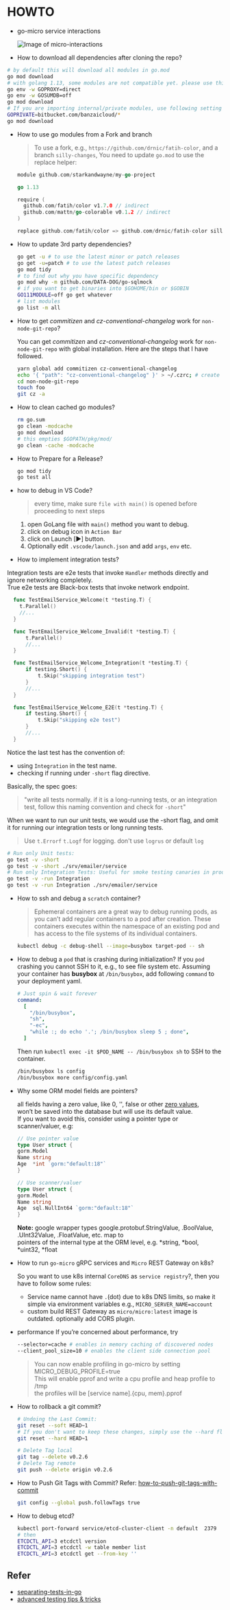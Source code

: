 # HOWTO

- go-micro service interactions

  ![Image of micro-interactions](../images/micro-interactions.png)

- How to download all dependencies after cloning the repo?

```bash
# by default this will download all modules in go.mod
go mod download
# with golang 1.13, some modules are not compatible yet. please use this as temp solution.
go env -w GOPROXY=direct
go env -w GOSUMDB=off
go mod download
# If you are importing internal/private modules, use following setting with `go mod download`
GOPRIVATE=bitbucket.com/banzaicloud/*
go mod download
```

- How to use go modules from a Fork and branch

  > To use a fork, e.g., `https://github.com/drnic/fatih-color`, and a branch `silly-changes`, You need to update `go.mod` to use the replace helper:

  ```go
  module github.com/starkandwayne/my-go-project

  go 1.13

  require (
    github.com/fatih/color v1.7.0 // indirect
    github.com/mattn/go-colorable v0.1.2 // indirect
  )

  replace github.com/fatih/color => github.com/drnic/fatih-color silly-change
  ```

- How to update 3rd party dependencies?

  ```bash
  go get -u # to use the latest minor or patch releases
  go get -u=patch # to use the latest patch releases
  go mod tidy
  # to find out why you have specific dependency
  go mod why -m github.com/DATA-DOG/go-sqlmock
  # if you want to get binaries into $GOHOME/bin or $GOBIN
  GO111MODULE=off go get whatever
  # list modules
  go list -m all
  ```

- How to get _commitizen_ and _cz-conventional-changelog_ work for `non-node-git-repo`?

  You can  get _commitizen_ and _cz-conventional-changelog_ work for `non-node-git-repo` with global installation.
  Here are the steps that I have followed.

  ```bash
  yarn global add commitizen cz-conventional-changelog
  echo '{ "path": "cz-conventional-changelog" }' > ~/.czrc; # create .czrc
  cd non-node-git-repo
  touch foo
  git cz -a
  ```

- How to clean cached go modules?

  ```bash
  rm go.sum
  go clean -modcache
  go mod download
  # this empties $GOPATH/pkg/mod/
  go clean -cache -modcache
  ```

- How to Prepare for a Release?

  ```bash
  go mod tidy
  go test all
  ```

- how to debug in VS Code?

  > every time, make sure `file with main()` is opened before proceeding to next steps

  1. open GoLang file with `main()` method you want to debug.
  2. click on debug icon in `Action Bar`
  3. click on Launch [▶] button.
  4. Optionally edit `.vscode/launch.json` and add `args`, `env` etc.

- How to implement integration tests?

Integration tests are e2e tests that invoke `Handler` methods directly and ignore networking completely.<br/>
True e2e tests are Black-box tests that invoke network endpoint.

```go
  func TestEmailService_Welcome(t *testing.T) {
    t.Parallel()
    //...
  }

  func TestEmailService_Welcome_Invalid(t *testing.T) {
      t.Parallel()
      //...
  }

  func TestEmailService_Welcome_Integration(t *testing.T) {
      if testing.Short() {
          t.Skip("skipping integration test")
      }
      //...
  }

  func TestEmailService_Welcome_E2E(t *testing.T) {
      if testing.Short() {
          t.Skip("skipping e2e test")
      }
      //...
  }
```

Notice the last test has the convention of:

- using `Integration` in the test name.
- checking if running under `-short` flag directive.

Basically, the spec goes:

> "write all tests normally. if it is a long-running tests, or an integration test, follow this naming convention and check for `-short`"

When we want to run our unit tests, we would use the -short flag, and omit it for running our integration tests or long running tests.

> Use `t.Errorf` `t.Logf` for logging. don't use `logrus` or default `log`

```bash
# Run only Unit tests:
go test -v -short
go test -v -short ./srv/emailer/service
# Run only Integration Tests: Useful for smoke testing canaries in production.
go test -v -run Integration
go test -v -run Integration ./srv/emailer/service
```

- How to ssh and debug a `scratch` container?

  > Ephemeral containers are a great way to debug running pods, as you can’t add regular containers to a pod after creation.
  > These containers executes within the namespace of an existing pod and has access to the file systems of its individual containers.

  ```bash
  kubectl debug -c debug-shell --image=busybox target-pod -- sh
  ```

- How to debug a `pod` that is crashing during initialization?
  If you `pod` crashing you cannot SSH to it, e.g., to see file system etc.
  Assuming your container has **busybox** at `/bin/busybox`, add following `command` to your deployment yaml.

  ```yaml
  # Just spin & wait forever
  command:
    [
      "/bin/busybox",
      "sh",
      "-ec",
      "while :; do echo '.'; /bin/busybox sleep 5 ; done",
    ]
  ```

  Then run `kubectl exec -it $POD_NAME -- /bin/busybox sh` to SSH to the container.

  ```bash
  /bin/busybox ls config
  /bin/busybox more config/config.yaml
  ```

- Why some ORM model fields are pointers?

  all fields having a zero value, like 0, '', false or other [zero values](https://tour.golang.org/basics/12), <br/>
  won’t be saved into the database but will use its default value.<br/>
  If you want to avoid this, consider using a pointer type or scanner/valuer, e.g:

  ```go
  // Use pointer value
  type User struct {
  gorm.Model
  Name string
  Age  *int `gorm:"default:18"`
  }

  // Use scanner/valuer
  type User struct {
  gorm.Model
  Name string
  Age  sql.NullInt64 `gorm:"default:18"`
  }
  ```

  **Note:** google wrapper types google.protobuf.StringValue, .BoolValue, .UInt32Value, .FloatValue, etc. map to <br/>
  pointers of the internal type at the ORM level, e.g. *string, *bool, *uint32, *float <br/>

- How to run `go-micro` gRPC services and `Micro` REST Gateway on k8s?

  So you want to use k8s internal `CoreDNS` as `service registry`?, then you have to follow some rules:

  - Service name cannot have `.`(dot) due to k8s DNS limits, so make it simple via environment variables e.g., `MICRO_SERVER_NAME=account`
  - custom build REST Gateway as `micro/micro:latest` image is outdated. optionally add CORS plugin.

- performance
  If you’re concerned about performance, try

  ```bash
  --selector=cache # enables in memory caching of discovered nodes
  --client_pool_size=10 # enables the client side connection pool
  ```

  > You can now enable profiling in go-micro by setting MICRO_DEBUG_PROFILE=true<br/>
  > This will enable pprof and write a cpu profile and heap profile to /tmp<br/>
  > the profiles will be [service name].{cpu, mem}.pprof

- How to rollback a git commit?

  ```bash
  # Undoing the Last Commit:
  git reset --soft HEAD~1
  # If you don't want to keep these changes, simply use the --hard flag.
  git reset --hard HEAD~1

  # Delete Tag local
  git tag --delete v0.2.6
  # Delete Tag remote
  git push --delete origin v0.2.6
  ```

- How to Push Git Tags with Commit?
  Refer: [how-to-push-git-tags-with-commit](https://blog.ssanj.net/posts/2018-10-30-how-to-push-git-tags-with-commit.html)

  ```bash
  git config --global push.followTags true
  ```

- How to debug etcd?

  ```bash
  kubectl port-forward service/etcd-cluster-client -n default  2379
  # then
  ETCDCTL_API=3 etcdctl version
  ETCDCTL_API=3 etcdctl -w table member list
  ETCDCTL_API=3 etcdctl get --from-key ''
  ```

## Refer

- [separating-tests-in-go](https://filipnikolovski.com/separating-tests-in-go/)
- [advanced testing tips & tricks](https://medium.com/@povilasve/go-advanced-tips-tricks-a872503ac859)
